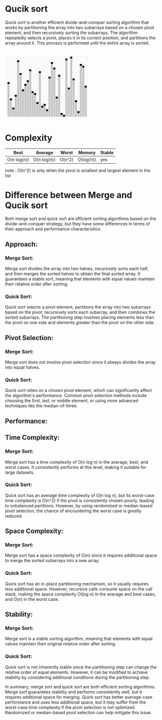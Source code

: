 # Qucik sort
Quick sort is another efficient divide-and-conquer sorting algorithm that works by partitioning the array into two subarrays based on a chosen pivot element, and then recursively sorting the subarrays. The algorithm repeatedly selects a pivot, places it in its correct position, and partitions the array around it. This process is performed until the entire array is sorted.

![Alt text](https://github.com/Danish9991/Data-structures-and-Algorithms-/blob/main/algorithms/sorting/quick-sort/assets/quick.gif)
---

# Complexity

| Best        | Average       | Worst         | Memory        | Stable   | 
|:-----------:|:-------------:|:-------------:|:-------------:|:---------|
| O(n log(n)) | O(n log(n))   | O(n^2)        | O(log(n))     |yes       |

note : O(n^2) is only when the pivot is smallest and largest element in the list

# Difference between Merge and Qucik sort

Both merge sort and quick sort are efficient sorting algorithms based on the divide-and-conquer strategy, but they have some differences in terms of their approach and performance characteristics.

<h2>Approach: </h2>

<h3>Merge Sort:</h3> Merge sort divides the array into two halves, recursively sorts each half, and then merges the sorted halves to obtain the final sorted array. It guarantees a stable sort, meaning that elements with equal values maintain their relative order after sorting.

<h3>Quick Sort:</h3> Quick sort selects a pivot element, partitions the array into two subarrays based on the pivot, recursively sorts each subarray, and then combines the sorted subarrays. The partitioning step involves placing elements less than the pivot on one side and elements greater than the pivot on the other side.

<h2>Pivot Selection: </h2>

<h3>Merge Sort:</h3> Merge sort does not involve pivot selection since it always divides the array into equal halves.

<h3>Quick Sort:</h3> Quick sort relies on a chosen pivot element, which can significantly affect the algorithm's performance. Common pivot selection methods include choosing the first, last, or middle element, or using more advanced techniques like the median-of-three.

<h2>Performance:</h2>

<h2>Time Complexity:</h2>

<h3>Merge Sort:</h3> Merge sort has a time complexity of O(n log n) in the average, best, and worst cases. It consistently performs at this level, making it suitable for large datasets.

<h3>Quick Sort:</h3> Quick sort has an average time complexity of O(n log n), but its worst-case time complexity is O(n^2) if the pivot is consistently chosen poorly, leading to unbalanced partitions. However, by using randomized or median-based pivot selection, the chance of encountering the worst case is greatly reduced.

<h2>Space Complexity:</h2>

<h3>Merge Sort:</h3> Merge sort has a space complexity of O(n) since it requires additional space to merge the sorted subarrays into a new array.

<h3>Quick Sort:</h3> Quick sort has an in-place partitioning mechanism, so it usually requires less additional space. However, recursive calls consume space on the call stack, making the space complexity O(log n) in the average and best cases, and O(n) in the worst case.

<h2>Stability:</h2>

<h3>Merge Sort:</h3> Merge sort is a stable sorting algorithm, meaning that elements with equal values maintain their original relative order after sorting.

<h3>Quick Sort:</h3> Quick sort is not inherently stable since the partitioning step can change the relative order of equal elements. However, it can be modified to achieve stability by considering additional conditions during the partitioning step.

In summary, merge sort and quick sort are both efficient sorting algorithms. Merge sort guarantees stability and performs consistently well, but it requires additional space for merging. Quick sort has better average-case performance and uses less additional space, but it may suffer from the worst-case time complexity if the pivot selection is not optimized. Randomized or median-based pivot selection can help mitigate this issue.






